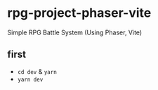 # rpg-project-phaser-vite

Simple RPG Battle System (Using Phaser, Vite)

## first

- `cd dev` & `yarn`
- `yarn dev`

